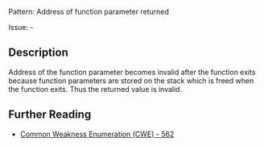 Pattern: Address of function parameter returned

Issue: -

## Description

Address of the function parameter becomes invalid after the function exits because function parameters are stored on the stack which is freed when the function exits. Thus the returned value is invalid.

## Further Reading

* [Common Weakness Enumeration (CWE) - 562](https://cwe.mitre.org/data/definitions/562.html)